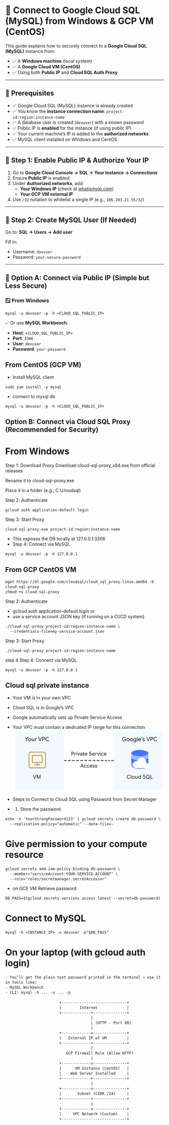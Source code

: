 # 🚀 Connect to Google Cloud SQL (MySQL) from Windows & GCP VM (CentOS)

This guide explains how to securely connect to a **Google Cloud SQL (MySQL)** instance from:

- ✅ A **Windows machine** (local system)
- ✅ A **Google Cloud VM (CentOS)**
- ✅ Using both **Public IP** and **Cloud SQL Auth Proxy**

---

## 📌 Prerequisites

- ✅ Google Cloud SQL (MySQL) instance is already created
- ✅ You know the **instance connection name**: `project-id:region:instance-name`
- ✅ A database user is created (`devuser`) with a known password
- ✅ Public IP is **enabled** for the instance (if using public IP)
- ✅ Your current machine’s IP is added to the **authorized networks**
- ✅ MySQL client installed on Windows and CentOS

---

## 🔹 Step 1: Enable Public IP & Authorize Your IP

1. Go to **Google Cloud Console → SQL → Your Instance → Connections**
2. Ensure **Public IP** is enabled
3. Under **Authorized networks**, add:
   - **Your Windows IP** (check at [whatismyip.com](https://whatismyip.com))
   - **Your GCP VM external IP**
4. Use `/32` notation to whitelist a single IP (e.g., `106.203.21.55/32`)

---

## 🔹 Step 2: Create MySQL User (If Needed)

Go to:
**SQL → Users → Add user**

Fill in:
- Username: `devuser`
- Password: `your-secure-password`

---

## 🔹 Option A: Connect via Public IP (Simple but Less Secure)

### 🪟 From Windows
```
mysql -u devuser -p -h <CLOUD_SQL_PUBLIC_IP>
```

✅ Or use **MySQL Workbench**:

- **Host**: `<CLOUD_SQL_PUBLIC_IP>`
- **Port**: `3306`
- **User**: `devuser`
- **Password**: `your-password`


## From CentOS (GCP VM)

- Install MySQL client
```
sudo yum install -y mysql
```
- connect to mysql db
```
mysql -u devuser -p -h <CLOUD_SQL_PUBLIC_IP>
```
## Option B: Connect via Cloud SQL Proxy (Recommended for Security)

# From Windows

Step 1: Download Proxy
Download cloud-sql-proxy_x64.exe from official releases

Rename it to cloud-sql-proxy.exe

Place it in a folder (e.g., C:\cloudsql)

Step 2: Authenticate
```
gcloud auth application-default login
```
Step 3: Start Proxy
```
cloud-sql-proxy.exe project-id:region:instance-name
```
- This exposes the DB locally at 127.0.0.1:3306
- Step 4: Connect via MySQL
```
mysql -u devuser -p -h 127.0.0.1
```
## From GCP CentOS VM
```
wget https://dl.google.com/cloudsql/cloud_sql_proxy.linux.amd64 -O cloud-sql-proxy
chmod +x cloud-sql-proxy
```
Step 2: Authenticate
- gcloud auth application-default login
or
- use a service account JSON key (if running on a CI/CD system)
```
./cloud-sql-proxy project-id:region:instance-name \
  --credentials-file=my-service-account.json
```
Step 3: Start Proxy
```
./cloud-sql-proxy project-id:region:instance-name
```
step 4 Step 4: Connect via MySQL
```
mysql -u devuser -p -h 127.0.0.1
```
## Cloud sql private instance
- Your VM is in your own VPC
- Cloud SQL is in Google’s VPC
- Google automatically sets up Private Service Access
- Your VPC must contain a dedicated IP range for this connection
![alt text](image1.png)

- Steps to Connect to Cloud SQL using Password from Secret Manager
- 1. Store the password
```
echo -n 'YourStrongPassword123' | gcloud secrets create db-password \
  --replication-policy="automatic" --data-file=-
```
# Give permission to your compute resource
```
gcloud secrets add-iam-policy-binding db-password \
  --member="serviceAccount:YOUR-SERVICE-ACCOUNT" \
  --role="roles/secretmanager.secretAccessor"
```
- on GCE VM Retrieve password
```
DB_PASS=$(gcloud secrets versions access latest --secret=db-password)
```
# Connect to MySQL
```
mysql -h <INSTANCE_IP> -u devuser -p"$DB_PASS"
```
# On your laptop (with gcloud auth login)
```
- You’ll get the plain-text password printed in the terminal → use it in tools like:
- MySQL Workbench
- CLI: mysql -h ... -u ... -p

                        +-----------------------------+
                        |        Internet             |
                        +-------------+---------------+
                                      |
                                      | (HTTP - Port 80)
                                      |
                        +-------------v---------------+
                        |   External IP of VM         |
                        +-------------+---------------+
                                      |
                           GCP Firewall Rule (Allow HTTP)
                                      |
                        +-------------v---------------+
                        |      VM Instance (CentOS)   |
                        |  - Web Server Installed     |
                        +-------------+---------------+
                                      |
                        +-------------v---------------+
                        |       Subnet (CIDR /24)     |
                        +-------------+---------------+
                                      |
                        +-------------v---------------+
                        |     VPC Network (Custom)    |
                        +-----------------------------+

